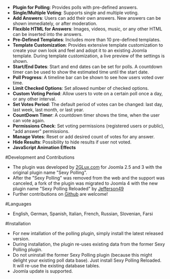 + **Plugin for Polling**: Provides polls with pre-defined answers.
+ **Single/Multiple Voting**: Supports single and multiple voting.
+ **Add Answers**: Users can add their own answers. New answers can be shown immediately, or after moderation.
+ **Flexible HTML for Answers**: Images, videos, music, or any other HTML can be inserted into the answers.
+ **Pre-Defined Templates**: Includes more than 10 pre-defined templates.
+ **Template Customization**: Provides extensive template customization to create your own look and feel and adopt it to an existing Joomla template. During template customization, a live preview of the settings is shown.
+ **Start/End Dates**: Start and end dates can be set for polls. A countdown timer can be used to show the estimated time until the start date.
+ **Poll Progress**: A timeline bar can be shown to see how users voted over time.
+ **Limit Checked Options**: Set allowed number of checked options.
+ **Custom Voting Period**: Allow users to vote on a certain poll once a day, or any other interval.
+ **Set Votes Period**: The default period of votes can be changed: last day, last week, last month, or last year.
+ **CountDown Timer**: A countdown timer shows the time, when the user can vote again.
+ **Permissions Check**: Set voting permissions (registered users or public), "add answer" permissions.
+ **Manage Votes**: Reset or add desired count of votes for any answer.
+ **Hide Results**: Possibility to hide results if user not voted.
+ **JavaScript Animation Effects**


#Development and Contributions
+ The plugin was developed by [2GLux.com](2GLux.com) for Joomla 2.5 and 3 with the original plugin name "Sexy Polling".
+ After the "Sexy Polling" was removed from the web and the support was canceled, a fork of the plugin was migrated to Joomla 4 with the new plugin name "Sexy Polling Reloaded" by [Jefferson49](https://github.com/Jefferson49)
+ Further contributions on [Github](https://github.com/Jefferson49/Joomla_sexypolling_reloaded) are welcome!

#Languages
+ English, German, Spanish, Italian, French, Russian, Slovenian, Farsi

#Installation
+ For new intallation of the polling plugin, simply install the latest released version.
+ During installation, the plugin re-uses existing data from the former Sexy Polling plugin. 
+ Do not uninstall the former Sexy Polling plugin (because this might delight your existing poll data base). Just install Sexy Polling Reloaded. It will re-use the existing database tables.
+ Joomla update is supported.